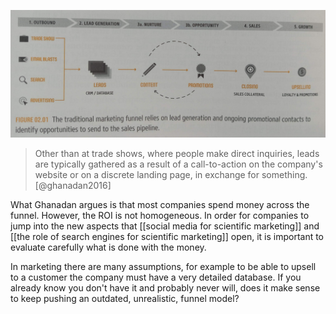 ![](./images/traditional_marketing_funnel.png)

> Other than at trade shows, where people make direct inquiries, leads are typically gathered as a result of a call-to-action on the company's website or on a discrete landing page, in exchange for something. [@ghanadan2016]

What Ghanadan argues is that most companies spend money across the funnel. However, the ROI is not homogeneous. In order for companies to jump into the new aspects that [[social media for scientific marketing]] and [[the role of search engines for scientific marketing]] open, it is important to evaluate carefully what is done with the money. 

In marketing there are many assumptions, for example to be able to upsell to a customer the company must have a very detailed database. If you already know you don't have it and probably never will, does it make sense to keep pushing an outdated, unrealistic, funnel model? 